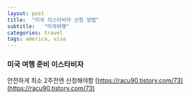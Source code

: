 ```yaml
---
layout: post
title:  "미국 이스타비자 신청 방법"
subtitle:   "미국여행"
categories: travel
tags: america, visa
---
```


### 미국 여행 준비 이스타비자
안전하게 최소 2주전엔 신청해야함
[https://racu90.tistory.com/73](https://racu90.tistory.com/73)
